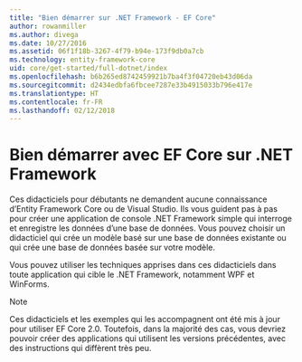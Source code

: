 ```yaml
---
title: "Bien démarrer sur .NET Framework - EF Core"
author: rowanmiller
ms.author: divega
ms.date: 10/27/2016
ms.assetid: 06f1f18b-3267-4f79-b94e-173f9db0a7cb
ms.technology: entity-framework-core
uid: core/get-started/full-dotnet/index
ms.openlocfilehash: b6b265ed8742459921b7ba4f3f04720eb43d06da
ms.sourcegitcommit: d2434edbfa6fbcee7287e33b4915033b796e417e
ms.translationtype: HT
ms.contentlocale: fr-FR
ms.lasthandoff: 02/12/2018
---
```

# <a name="getting-started-with-ef-core-on-net-framework"></a>Bien démarrer avec EF Core sur .NET Framework

Ces didacticiels pour débutants ne demandent aucune connaissance d’Entity Framework Core ou de Visual Studio. Ils vous guident pas à pas pour créer une application de console .NET Framework simple qui interroge et enregistre les données d’une base de données. Vous pouvez choisir un didacticiel qui crée un modèle basé sur une base de données existante ou qui crée une base de données basée sur votre modèle.

Vous pouvez utiliser les techniques apprises dans ces didacticiels dans toute application qui cible le .NET Framework, notamment WPF et WinForms.

> [!NOTE]  
> Ces didacticiels et les exemples qui les accompagnent ont été mis à jour pour utiliser EF Core 2.0. Toutefois, dans la majorité des cas, vous devriez pouvoir créer des applications qui utilisent les versions précédentes, avec des instructions qui diffèrent très peu.
